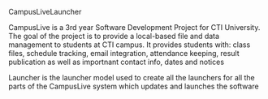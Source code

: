 CampusLiveLauncher

CampusLive is a 3rd year Software Development Project for CTI University. The goal of the project is to provide a local-based file
and data management to students at CTI campus. It provides students with: class files, schedule tracking, email integration,
attendance keeping, result publication as well as importnant contact info, dates and notices

Launcher is the launcher model used to create all the launchers for all the parts of the CampusLive system which updates and launches
the software
